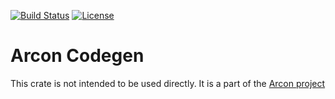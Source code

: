 [![Build Status](https://dev.azure.com/arcon-cda/arcon/_apis/build/status/cda-group.arcon?branchName=master)](https://dev.azure.com/arcon-cda/arcon/_build/latest?definitionId=1&branchName=master)
[![License](https://img.shields.io/badge/License-BSD%203--Clause-blue)](https://github.com/cda-group/arcon)

# Arcon Codegen

This crate is not intended to be used directly. It is a part of the [Arcon project](https://github.com/cda-group/arcon)
